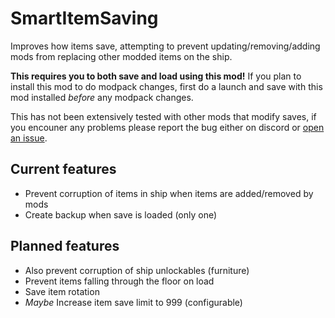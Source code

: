 # SmartItemSaving
Improves how items save, attempting to prevent updating/removing/adding mods from replacing other modded items on the ship.

**This requires you to both save and load using this mod!** If you plan to install this mod to do modpack changes, first do a launch and save with this mod installed *before* any modpack changes.

This has not been extensively tested with other mods that modify saves, if you encouner any problems please report the bug either on discord or [open an issue](https://github.com/SylviBlossom/LC-SmartItemSaving/issues/new).

## Current features
- Prevent corruption of items in ship when items are added/removed by mods
- Create backup when save is loaded (only one)

## Planned features
- Also prevent corruption of ship unlockables (furniture)
- Prevent items falling through the floor on load
- Save item rotation
- *Maybe* Increase item save limit to 999 (configurable)